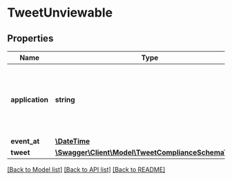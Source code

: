 # TweetUnviewable

## Properties
Name | Type | Description | Notes
------------ | ------------- | ------------- | -------------
**application** | **string** | If the label is being applied or removed. Possible values are ‘apply’ or ‘remove’. | 
**event_at** | [**\DateTime**](\DateTime.md) | Event time. | 
**tweet** | [**\Swagger\Client\Model\TweetComplianceSchemaTweet**](TweetComplianceSchemaTweet.md) |  | 

[[Back to Model list]](../../README.md#documentation-for-models) [[Back to API list]](../../README.md#documentation-for-api-endpoints) [[Back to README]](../../README.md)

